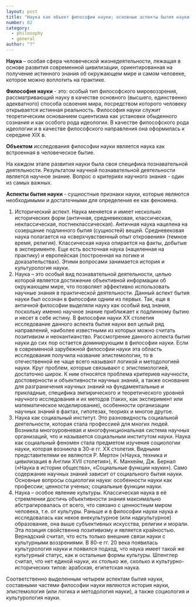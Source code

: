 ```yaml
---
layout: post
title: "Наука как объект философии науки; основные аспекты бытия науки. Эпистемология, социальная философия науки, философская культурология науки"
number: 02
category:
  - philosophy
  - general
author: "?"
---
```


**Наука** – особая сфера человеческой жизнедеятельности, лежащая в основе развития современной цивилизации, ориентированная на получение истинного знания об окружающем мире и самом человеке, которое можно воплотить на практике.

**Философия науки** - это: особый тип философского мировоззрения, рассматривающий науку в качестве основного (высшего, единственно адекватного) способа освоения мира, посредством которого человеку открывается истинная реальность. Философия науки служит теоретическим основанием сциентизма как установки обыденного сознания и как особого рода идеологии. В качестве философского рода идеологии и в качестве философского направления она оформилась к середине XIX в.

**Объектом** исследования философии науки является наука как встроенная в человеческое бытие.

На каждом этапе развития науки была своя специфика познавательной деятельности. Результатом научной познавательной деятельности является научное знание. Вопрос о критериях научного знания - один из самых важных.

**Аспекты бытия науки** - сущностные признаки науки, которые являются необходимыми и достаточными для определения ее как феномена.
1. Исторический аспект. Наука меняется и имеет несколько исторических форм (античная, средневековая, классическая, неклассическая, постнеклассическая). Античная наука нацелена на созерцание подлинного бытия (сущностей) вещей. Средневековая наука полагается на «сверхчувственный опыт откровения» (темное время, религия). Классическая наука опирается на факты, добытые в эксперименте. Еще есть восточная наука (нацеленная на практику) и европейская (построенная на логике и доказательствах).
Этими вопросами занимается история и культурология науки.
2. Наука – это особый вид познавательной деятельности, целью которой является достижение объективной информации об окружающем мире, что позволяет эффективно использовать научные знания в практической деятельности. Данный аспект бытия науки был осознан в философии одним из первых. Так, еще в античной философии выделяли науку как особый вид знания, поскольку именно научное знание приближает к подлинному бытию и несет в себе истину. В философии науки XX столетия исследование данного аспекта бытия науки вел целый ряд направлений, наиболее известными из которых можно считать позитивизм и неокантианство. Рассмотрение данного аспекта бытия науки до сих пор остается доминирующим в философии науки. Если в современной зарубежной философии науки эта область исследования получила название эпистемологии, то в отечественной ее чаще всего называют логикой и методологией науки. Круг проблем, которые связывают с эпистемологией, достаточно широк. К ним относятся проблема критериев научности, достоверности и объективности научных знаний, а также основания для разграничения научных знаний на фундаментальные и прикладные, специфика эмпирического и теоретического уровней научного исследования и их методов (таких, как эксперимент или математическое моделирование), особенности организации научных знаний в фактах, гипотезах, теориях и многое другое.
3. Наука как социальный институт. Это разновидность социальной деятельности, которая стала профессией для многих людей. Возникла многоуровневая и многофункциональная система научных организаций, что и называется социальным институтом науки. Наука как социальный феномен стала предметом изучения социологии науки, которая возникла в 30-е гг. XX столетия. Видными представителями ее являются Р. Мертон («Наука, техника и цивилизация в Англии XVII столетия»), К. Манхейм, Дж. Бернал («Наука в истории общества», «Социальные функции науки»). Само содержание научных знаний зависит от социального бытия науки. Основные вопросы социологии науки: особенности науки как профессии; ценности ученых; социальные функции науки.
4. Наука – особое явление культуры. Классическая наука в её стремлении достичь объективности знания максимально абстрагировалась от всего, что связано с ценностным миром человека, т.е. от культуры. Раньше и в философии науки наука и исследовалась как некое внекультурное (или надкультурное) образование, она выше субъективных искусства, религии и морали. Эта позиция свойственна позитивизму и является крайностью. Вернадский считал, что есть только внешние связи науки с культурными воззрениями. В 80-е гг. 20 века появилась культурология науки и появился подход, что наука имеет такой же культурный статус, как и остальные формы культуры. Шпенглер считал, что нет единой науки, их столько же, сколько и культурно-исторических типов: арабская, египетская наука.

Соответственно выделенным четырем аспектам бытия науки, составными частями философии науки являются история науки, эпистемология (или логика и методология науки), а также социология и культурология науки.
